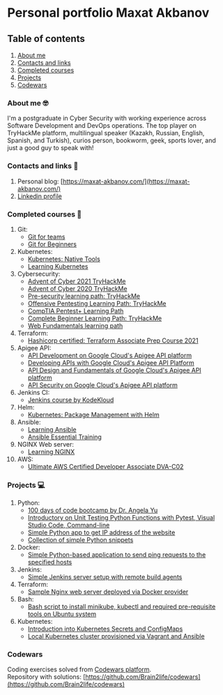 # Personal portfolio Maxat Akbanov

## Table of contents
1. [About me](#about-me-nerdface)
2. [Contacts and links](#contacts-and-links-link)
3. [Completed courses](#completed-courses-openbook)
4. [Projects](#projects-computer)
5. [Codewars](#codewars)

### About me :nerd_face:
I'm a postgraduate in Cyber Security with working experience across Software Development and DevOps operations. The top player on TryHackMe platform, multilingual speaker (Kazakh, Russian, English, Spanish, and Turkish), curios person, bookworm, geek, sports lover, and just a good guy to speak with!

### Contacts and links :link:
1. Personal blog: [https://maxat-akbanov.com/](https://maxat-akbanov.com/)
2. [Linkedin profile](https://www.linkedin.com/in/maxat-a-970770151/)

### Completed courses :open_book:
1. Git:
    - [Git for teams](https://i.imgur.com/bzd5rAk.png)
    - [Git for Beginners](https://i.imgur.com/Z2V677s.png)
2. Kubernetes:
    - [Kubernetes: Native Tools](https://i.imgur.com/K8NwP1x.png)
    - [Learning Kubernetes](https://i.imgur.com/1t5ubeF.png)
3. Cybersecurity:
    - [Advent of Cyber 2021 TryHackMe](https://tryhackme-certificates.s3-eu-west-1.amazonaws.com/THM-GCWTVMJI6D.png)
    - [Advent of Cyber 2020 TryHackMe](https://drive.google.com/file/d/1Q2zUdo5Y7YYu8npGJfrwWi4Fb7bvPeEl/view)
    - [Pre-security learning path: TryHackMe](https://drive.google.com/file/d/1DEGjY2HoyZ77WLO675jh4x2G2-zjOSmQ/view)
    - [Offensive Pentesting Learning Path: TryHackMe](https://drive.google.com/file/d/14tIfJBtmpAZ9yFG2R6U5GKg46jngCMtC/view)
    - [CompTIA Pentest+ Learning Path](https://drive.google.com/file/d/18wJ3P2O9deCsj-6xvKV_STuuNegGD4TC/view)
    - [Complete Beginner Learning Path: TryHackMe](https://drive.google.com/file/d/18wJ3P2O9deCsj-6xvKV_STuuNegGD4TC/view)
    - [Web Fundamentals learning path](https://drive.google.com/file/d/1OVNP7Z8jN4sRoQeTRFcy4tRZUAGYkvQp/view)
4. Terraform:
    - [Hashicorp certified: Terraform Associate Prep Course 2021](https://www.udemy.com/certificate/UC-e51adfed-c7e2-4f26-835a-a349b9944cc0/)
5. Apigee API:
    - [API Development on Google Cloud's Apigee API platform](https://www.coursera.org/account/accomplishments/certificate/XDPL3K4JG675)
    - [Developing APIs with Google Cloud's Apigee API Platform](https://www.coursera.org/account/accomplishments/specialization/certificate/UVAEWQLF3VLK)
    - [API Design and Fundamentals of Google Cloud's Apigee API platform](https://www.coursera.org/account/accomplishments/certificate/XPPTPJHUE8CP)
    - [API Security on Google Cloud's Apigee API platform](https://www.coursera.org/account/accomplishments/certificate/48KHPZYXXA4E)
6. Jenkins CI:
    - [Jenkins course by KodeKloud](https://kodekloud.com/certificate-verification/73613B4BEA-7EE78A63F9-735B083B42/)
7. Helm:
    - [Kubernetes: Package Management with Helm](https://i.imgur.com/90waK7b.png)
8. Ansible:
    - [Learning Ansible](https://i.imgur.com/gZCZIus.png)    
    - [Ansible Essential Training](https://i.imgur.com/Aruqfws.png)
9. NGINX Web server:
    - [Learning NGINX](https://i.imgur.com/JXTgLfU.png)
10. AWS:
    - [Ultimate AWS Certified Developer Associate DVA-C02](https://udemy-certificate.s3.amazonaws.com/image/UC-c159c288-6826-4fba-aa87-d1425ae06d3b.jpg)

### Projects :computer:
1. Python:
    - [100 days of code bootcamp by Dr. Angela Yu](https://github.com/Brain2life/100-days-of-code-python)
    - [Introductory on Unit Testing Python Functions with Pytest, Visual Studio Code, Command-line](https://github.com/Brain2life/python-unit-test-intro)
    - [Simple Python app to get IP address of the website](https://github.com/Brain2life/python-get-ip-address)
    - [Collection of simple Python snippets](https://github.com/Brain2life/python-snippets)
2. Docker:
    - [Simple Python-based application to send ping requests to the specified hosts](https://hub.docker.com/r/makbanov/web-request)
3. Jenkins:
    - [Simple Jenkins server setup with remote build agents](https://github.com/Brain2life/vagrant-templates/tree/multi-jenkins-vm)
4. Terraform:
    - [Sample Nginx web server deployed via Docker provider](https://github.com/Brain2life/terraform-templates/tree/nginx-docker)
5. Bash:
    - [Bash script to install minikube, kubectl and required pre-requisite tools on Ubuntu system](https://github.com/Brain2life/minikube-ubuntu-install)
6. Kubernetes:
    - [Introduction into Kubernetes Secrets and ConfigMaps](https://github.com/Brain2life/intro-kube-secrets-configmaps)
    - [Local Kubernetes cluster provisioned via Vagrant and Ansible](https://github.com/Brain2life/vagrant-kubernetes-cluster)

### Codewars
Coding exercises solved from [Codewars platform](https://www.codewars.com/).    
Repository with solutions: [https://github.com/Brain2life/codewars](https://github.com/Brain2life/codewars)